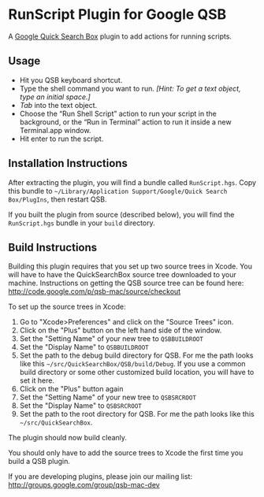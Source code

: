 # RunScript Plugin for Google QSB

A [Google Quick Search Box][qsb] plugin to add actions for running scripts.

## Usage

* Hit you QSB keyboard shortcut.
* Type the shell command you want to run.
  *[Hint: To get a text object, type an initial space.]*
* *Tab* into the text object.
* Choose the “Run Shell Script” action to run your script in the
  background, or the “Run in Terminal” action to run it inside a new
  Terminal.app window.
* Hit enter to run the script.

## Installation Instructions

After extracting the plugin, you will find a bundle called `RunScript.hgs`.
Copy this bundle to `~/Library/Application Support/Google/Quick Search
Box/PlugIns`, then restart QSB.

If you built the plugin from source (described below), you will find the
`RunScript.hgs` bundle in your `build` directory.

## Build Instructions

Building this plugin requires that you set up two source trees in Xcode. You
will have to have the QuickSearchBox source tree downloaded to your machine.
Instructions on getting the QSB source tree can be found here:
http://code.google.com/p/qsb-mac/source/checkout

To set up the source trees in Xcode:

1. Go to "Xcode>Preferences" and click on the "Source Trees" icon.
2. Click on the "Plus" button on the left hand side of the window.
3. Set the "Setting Name" of your new tree to `QSBBUILDROOT`
4. Set the "Display Name" to `QSBBUILDROOT`
5. Set the path to the debug build directory for QSB. For me the path looks 
   like this `~/src/QuickSearchBox/QSB/build/Debug`. If you use a common build
   directory or some other customized build location, you will have to set it
   here.
6. Click on the "Plus" button again
7. Set the "Setting Name" of your new tree to `QSBSRCROOT`
8. Set the "Display Name" to `QSBSRCROOT`
9. Set the path to the root directory for QSB. For me the path looks 
   like this `~/src/QuickSearchBox`.

The plugin should now build cleanly.

You should only have to add the source trees to Xcode the first time you 
build a QSB plugin.

If you are developing plugins, please join our mailing list:
http://groups.google.com/group/qsb-mac-dev

[qsb]: http://code.google.com/p/qsb-mac/
